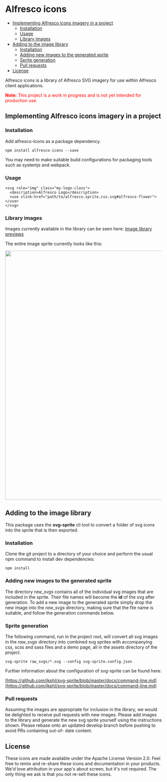 # Alfresco icons

<!-- TOC depthFrom:2 -->

- [Implementing Alfresco icons imagery in a project](#implementing-alfresco-icons-imagery-in-a-project)
    - [Installation](#installation)
    - [Usage](#usage)
    - [Library images](#library-images)
- [Adding to the image library](#adding-to-the-image-library)
    - [Installation](#installation-1)
    - [Adding new images to the generated sprite](#adding-new-images-to-the-generated-sprite)
    - [Sprite generation](#sprite-generation)
    - [Pull requests](#pull-requests)
- [License](#license)

<!-- /TOC -->

Alfresco icons is a library of Alfresco SVG imagery for use within Alfresco client applications.

<span style="color:red">**Note:** This project is a work in progress and is not yet intended for production use.</span>

## Implementing Alfresco icons imagery in a project

### Installation

Add alfresco-icons as a package dependency.

```
npm install alfresco-icons --save
```

You may need to make suitable build configurations for packaging tools such as systemjs and webpack.

### Usage

```
<svg role="img" class="my-logo-class">
  <description>Alfresco Logo</description>
  <use xlink:href="path/to/alfresco.sprite.css.svg#alfresco-flower"></use>
</svg>
```

### Library images

Images currently available in the library can be seen here: 
<a href="https://rawgit.com/spotnape/alfresco-icons/develop/assets/example/alfresco.sprite.css.html" 
target="_blank">Image library previews</a>

The entire image sprite currently looks like this:

<img src="https://rawgit.com/spotnape/alfresco-icons/develop/assets/svg/alfresco.sprite.css.svg" style="width: 800px;">

## Adding to the image library

This package uses the **svg-sprite** cli tool to convert a folder of svg icons into the sprite that is then 
exported.

### Installation

Clone the git project to a directory of your choice and perform the usual npm command to install dev dependencies:

```
npm install
```

### Adding new images to the generated sprite

The directory *raw_svgs* contains all of the individual svg images that are included in the sprite. Their file 
names will become the **id** of the svg after generation. To add a new image to the generated sprite simply 
drop the new image into the *raw_svgs* directory, making sure that the file name is suitable, and follow the 
generation commands below.

### Sprite generation

The following command, run in the project root, will convert all svg images in the *raw_svgs* directory into 
combined svg sprites with accompanying css, scss and sass files and a demo page, all in the assets directory of 
the project.

```
svg-sprite raw_svgs/*.svg --config svg-sprite.config.json
```

Further information about the configuration of svg-sprite can be found here:

[https://github.com/jkphl/svg-sprite/blob/master/docs/command-line.md](https://github.com/jkphl/svg-sprite/blob/master/docs/command-line.md)

### Pull requests

Assuming the images are appropriate for inclusion in the library, we would be delighted to receive pull requests 
with new images. Please add images to the library and generate the new svg sprite yourself using the 
instructions shown. Please rebase onto an updated develop branch before pushing to avoid PRs containing out-of-
date content.

## License

These icons are made available under the Apache License Version 2.0. Feel free to remix and re-share these icons 
and documentation in your products. We'd love attribution in your app's about screen, but it's not required. The 
only thing we ask is that you not re-sell these icons.